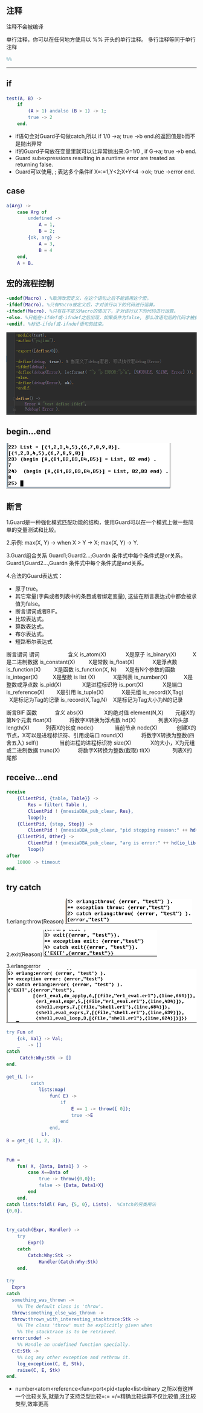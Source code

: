 ## 注释
注释不会被编译

单行注释，你可以在任何地方使用以 %% 开头的单行注释。
多行注释等同于单行注释

```erlang
%%
```

* * * * *

## if
```erlang
test(A, B) ->
	if 
    	(A > 1) andalso (B > 1) -> 1;
        true -> 2
    end.
```
* if语句会对Guard子句做catch,所以 if 1/0 ->a; true ->b end.的返回值是b而不是抛出异常
* if的Guard子句放在变量里就可以让异常抛出来:G=1/0 , if G->a; true ->b end.
* Guard subexpressions resulting in a runtime error are treated as returning false.
* Guard可以使用, ; 表达多个条件if X=:=1,Y<2;X+Y<4 ->ok; true ->error end.

## case

```erlang
a(Arg) ->
	case Arg of
    	undefined -> 
        	A = 1,
            B = 2;
		{ok, arg} ->
        	A = 3,
            B = 4
	end,
    A + B.
```

## 宏的流程控制

```erlang
-undef(Macro) . %取消改宏定义，在这个语句之后不能调用这个宏。
-ifdef(Macro). %只有Macro被定义后，才对该行以下的代码进行运算。
-ifndef(Macro). %只有在不定义Macro的情况下，才对该行以下的代码进行运算。
-else. %只能在-ifdef或-ifndef之后出现，如果条件为false, 那么改语句后的代码才被执行。
-endif. %标记-ifdef或-ifndef语句的结束。
```
![](../images/screenshot_1534332317889.png)

## begin...end
![](../images/screenshot_1534332324550.png)

## 断言
1.Guard是一种强化模式匹配功能的结构，使用Guard可以在一个模式上做一些简单的变量测试和比较。

2.示例:
max(X, Y) -> when X > Y -> X;
max(X, Y) -> Y.

3.Guard组合关系
 Guard1;Guard2...;Guardn 条件式中每个条件式是or关系。
 Guard1,Guard2...,Guardn 条件式中每个条件式是and关系。
 
4.合法的Guard表达式：
* 原子true。
* 其它常量(字典或者列表中的条目或者绑定变量), 这些在断言表达式中都会被求值为false。
* 断言谓词或者BIF。
* 比较表达式。
* 算数表达式。
* 布尔表达式。
* 短路布尔表达式 

断言谓词
谓词                   含义
is_atom(X)             X是原子
is_binary(X)           X是二进制数据
is_constant(X)         X是常数
is_float(X)            X是浮点数
is_function(X)         X是函数
is_function(X, N)      X是有N个参数的函数
is_integer(X)          X是整数
is list (X)            X是列表
is_number(X)           X是整数或浮点数
is_pid(X)              X是进程标识符
is_port(X)             X是端口
is_reference(X)        X是引用
is_tuple(X)            X是元组
is_record(X,Tag)       X是标记为Tag的记录
is_record(X,Tag,N)    X是标记为Tag大小为N的记录

断言BIF
函数            含义
abs(X)              X的绝对值
element(N,X)        元组X的第N个元素
float(X)            将数字X转换为浮点数
hd(X)               列表X的头部
length(X)           列表X的长度
node()              当前节点
node(X)             创建X的节点，X可以是进程标识符、引用或端口
round(X)            将数字X转换为整数(四舍五入)
self()              当前进程的进程标识符
size(X)             X的大小，X为元组或二进制数据
trunc(X)            将数字X转换为整数(截取)
tl(X)               列表X的尾部


## receive...end
```erlang
receive
    {ClientPid, {table, Table}} ->
        Res = filter( Table ),
        ClientPid ! {mnesiaDBA_pub_clear, Res},
        loop();
    {ClientPid, {stop, Stop}} ->
        ClientPid ! {mnesiaDBA_pub_clear, "pid stopping reason:" ++ hd(io_lib:format( "~p~n", [Stop] ))};
    {ClientPid, Other} ->
        ClientPid ! {mnesiaDBA_pub_clear, "arg is error:" ++ hd(io_lib:format( "~p~n", [Other] ))},
        loop()
after
    10000 -> timeout
end.
```

## try catch
1.erlang:throw(Reason)
![](../images/screenshot_1534332402269.png)

2.exit(Reason)
![](../images/screenshot_1534332423951.png)

3.erlang:error
![](../images/screenshot_1534332417471.png)

```erlang
try Fun of
	{ok, Val} -> Val;
    _   -> []
catch
     Catch:Why:Stk -> []
end.

get_(L )->
         catch 
            lists:map(
                fun( E) -> 
                    if 
                        E == 1 -> throw([ 0]);
                        true ->E  
                    end 
                end,
             L).
B = get_([ 1, 2, 3]).


Fun = 
	fun( X, {Data, Data1} ) -> 
        case X==Data of 
            true -> throw({0,0}); 
            false -> {Data, Data1+X} 
        end 
    end. 
catch lists:foldl( Fun, {5, 0}, Lists).  %Catch的另类用法
{0,0}. 


try_catch(Expr, Handler) ->
    try
        Expr()
    catch
        Catch:Why:Stk ->
            Handler(Catch:Why:Stk)
    end.

try
  Exprs
catch
  something_was_thrown ->
    %% The default class is 'throw'.
  throw:something_else_was_thrown ->
  throw:thrown_with_interesting_stacktrace:Stk ->
    %% The class 'throw' must be explicitly given when
    %% the stacktrace is to be retrieved.
  error:undef ->
    %% Handle an undefined function specially.
  C:E:Stk ->
    %% Log any other exception and rethrow it.
    log_exception(C, E, Stk),
    raise(C, E, Stk)
end.
```

* number<atom<reference<fun<port<pid<tuple<list<binary 之所以有这样一个比较关系,就是为了支持泛型比较=:= =/=精确比较运算不仅比较值,还比较类型,效率更高